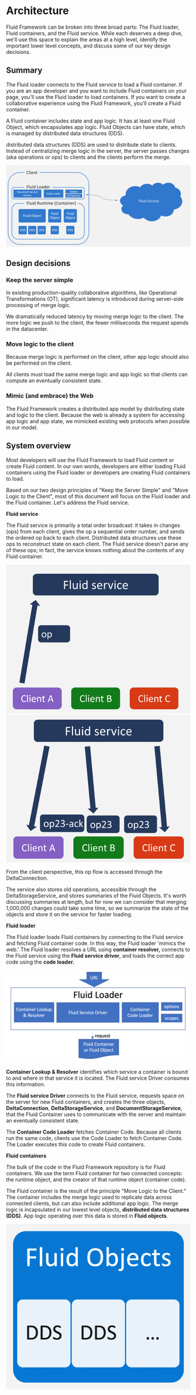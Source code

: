 # Architecture

Fluid Framework can be broken into three broad parts: The Fluid loader, Fluid containers, and the Fluid service. While
each deserves a deep dive, we'll use this space to explain the areas at a high level, identify the important lower
level concepts, and discuss some of our key design decisions.


## Summary

The Fluid loader connects to the Fluid service to load a Fluid container. If you are an app developer and you want to
include Fluid containers on your page, you'll use the Fluid loader to load containers. If you want to create a
collaborative experience using the Fluid Framework, you'll create a Fluid container.

A Fluid container includes state and app logic. It has at least one Fluid Object, which encapsulates app logic. Fluid
Objects can have state, which is managed by distributed data structures (DDS).

distributed data structures (DDS) are used to distribute state to clients. Instead of centralizing merge logic in the
server, the server passes changes (aka operations or ops) to clients and the clients perform the merge.

![A diagram of the Fluid Framework architecture](./images/architecture.png)


## Design decisions

### Keep the server simple

In existing production-quality collaborative algorithms, like Operational Transformations (OT), significant latency is
introduced during server-side processing of merge logic.

We dramatically reduced latency by moving merge logic to the client. The more logic we push to the client, the fewer
milliseconds the request spends in the datacenter.

### Move logic to the client

Because merge logic is performed on the client, other app logic should also be performed on the client.

All clients must load the same merge logic and app logic so that clients can compute an eventually consistent state.

### Mimic (and embrace) the Web

The Fluid Framework creates a distributed app model by distributing state and logic to the client. Because the web is
already a system for accessing app logic and app state, we mimicked existing web protocols when possible in our model.


## System overview

Most developers will use the Fluid Framework to load Fluid content or create Fluid content. In our own words, developers
are either loading Fluid containers using the Fluid loader or developers are creating Fluid containers to load.

Based on our two design principles of "Keep the Server Simple" and "Move Logic to the Client", most of this document
will focus on the Fluid loader and the Fluid container. Let's address the Fluid service.

**Fluid service**

The Fluid service is primarily a total order broadcast: it takes in changes (ops) from each client, gives the op a
sequential order number, and sends the ordered op back to each client. Distributed data structures use these ops
to reconstruct state on each client. The Fluid service doesn't parse any of these ops; in fact, the service knows
nothing about the contents of any Fluid container.

![A diagram depicting operations being sent from a Fluid client to a Fluid service](./images/op-send.png)
![A diagram depicting operations being broadcast to Fluid clients](./images/op-broadcast.png)

From the client perspective, this op flow is accessed through the DeltaConnection.

The service also stores old operations, accessible through the DeltaStorageService, and stores summaries of the Fluid
Objects. It's worth discussing summaries at length, but for now we can consider that merging 1,000,000 changes could
take some time, so we summarize the state of the objects and store it on the service for faster loading.

**Fluid loader**

The Fluid loader loads Fluid containers by connecting to the Fluid service and fetching Fluid container code. In this
way, the Fluid loader 'mimics the web.' The Fluid loader resolves a URL using **container resolver,** connects to the
Fluid service using the **Fluid service driver**, and loads the correct app code using the **code loader.**

![A diagram of the Fluid loading sequence](./images/load-flow.png)

**Container Lookup & Resolver** identifies which service a container is bound to and where in that service it is
located. The Fluid service Driver consumes this information.

The **Fluid service Driver** connects to the Fluid service, requests space on the server for new Fluid containers, and
creates the three objects, **DeltaConnection**, **DeltaStorageService**, and **DocumentStorageService**, that the Fluid
Container uses to communicate with the server and maintain an eventually consistent state.

The **Container Code Loader** fetches Container Code. Because all clients run the same code, clients use the Code Loader
to fetch Container Code. The Loader executes this code to create Fluid containers.

**Fluid containers**

The bulk of the code in the Fluid Framework repository is for Fluid containers. We use the term Fluid container for two
connected concepts: the runtime object, and the creator of that runtime object (container code).

The Fluid container is the result of the principle "Move Logic to the Client." The container includes the merge logic
used to replicate data across connected clients, but can also include additional app logic. The merge logic is
incapsulated in our lowest level objects, **distributed data structures (DDS)**. App logic operating over this data is
stored in **Fluid objects**.

![A diagram of the Fluid loading sequence](./images/fluid-objects.png)
